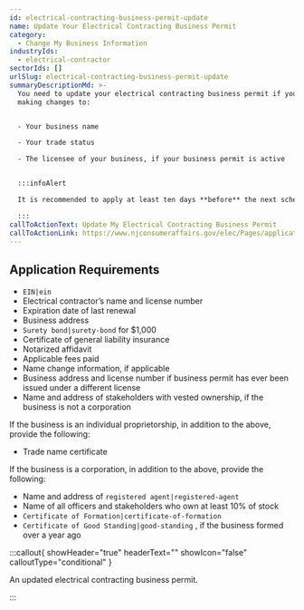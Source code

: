 ```yaml
---
id: electrical-contracting-business-permit-update
name: Update Your Electrical Contracting Business Permit
category:
  - Change My Business Information
industryIds:
  - electrical-contractor
sectorIds: []
urlSlug: electrical-contracting-business-permit-update
summaryDescriptionMd: >-
  You need to update your electrical contracting business permit if you are
  making changes to:


  - Your business name

  - Your trade status

  - The licensee of your business, if your business permit is active


  :::infoAlert

  It is recommended to apply at least ten days **before** the next scheduled monthly meeting of the Board of Examiners of Electrical Contractors. Dates are posted on the [Meetings](https://www.njconsumeraffairs.gov/elec/Pages/meetings.aspx) page.

  :::
callToActionText: Update My Electrical Contracting Business Permit
callToActionLink: https://www.njconsumeraffairs.gov/elec/Pages/applications.aspx
---
```


## Application Requirements

- `EIN|ein`
- Electrical contractor’s name and license number
- Expiration date of last renewal
- Business address
- `Surety bond|surety-bond` for $1,000
- Certificate of general liability insurance
- Notarized affidavit
- Applicable fees paid
- Name change information, if applicable
- Business address and license number if business permit has ever been issued under a different license
- Name and address of stakeholders with vested ownership, if the business is not a corporation

If the business is an individual proprietorship, in addition to the above, provide the following:

- Trade name certificate

If the business is a corporation, in addition to the above, provide the following:

- Name and address of `registered agent|registered-agent`
- Name of all officers and stakeholders who own at least 10% of stock
- `Certificate of Formation|certificate-of-formation`
- `Certificate of Good Standing|good-standing` , if the business formed over a year ago

:::callout{ showHeader="true" headerText="" showIcon="false" calloutType="conditional" }

An updated electrical contracting business permit.

:::
